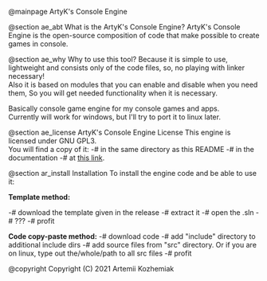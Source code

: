@mainpage ArtyK's Console Engine

@section ae_abt What is the ArtyK's Console Engine?
ArtyK's Console Engine is the open-source composition of code that make possible to create games in console.

@section ae_why Why to use this tool?
Because it is simple to use, lightweight and consists only of the code files, so, no playing with linker necessary!  
Also it is based on modules that you can enable and disable when you need them, So you will get needed functionality when it is necessary.  

Basically console game engine for my console games and apps.  
Currently will work for windows, but I'll try to port it to linux later. 

@section ae_license ArtyK's Console Engine License
This engine is licensed under GNU GPL3.  
You will find a copy of it:
-# in the same directory as this README
-# in the documentation
-# at <a href="https://www.gnu.org/licenses/gpl-3.0.md">this link</a>.

@section ar_install Installation
To install the engine code and be able to use it:

**Template method:**

-# download the template given in the release
-# extract it
-# open the .sln
-# ???
-# profit

**Code copy-paste method:**
-# download code
-# add "include" directory to additional include dirs
-# add source files from "src" directory. Or if you are on linux, type out the/whole/path to all src files
-# profit

@copyright Copyright (C) 2021  Artemii Kozhemiak